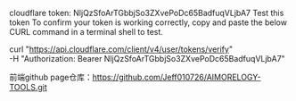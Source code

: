 cloudflare token: NljQzSfoArTGbbjSo3ZXvePoDc65BadfuqVLjbA7
Test this token
To confirm your token is working correctly, copy and paste the below CURL command in a terminal shell to test.

curl "https://api.cloudflare.com/client/v4/user/tokens/verify" \
     -H "Authorization: Bearer NljQzSfoArTGbbjSo3ZXvePoDc65BadfuqVLjbA7"


前端github page仓库：https://github.com/Jeff010726/AIMORELOGY-TOOLS.git